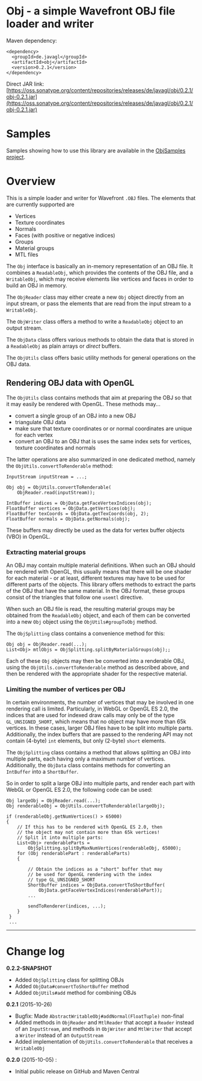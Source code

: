 # Obj - a simple Wavefront OBJ file loader and writer

Maven dependency:

    <dependency>
      <groupId>de.javagl</groupId>
      <artifactId>obj</artifactId>
      <version>0.2.1</version>
    </dependency>
    
Direct JAR link: [https://oss.sonatype.org/content/repositories/releases/de/javagl/obj/0.2.1/obj-0.2.1.jar](https://oss.sonatype.org/content/repositories/releases/de/javagl/obj/0.2.1/obj-0.2.1.jar)

# Samples

Samples showing how to use this library are available in the [ObjSamples project](https://github.com/javagl/ObjSamples).
    

# Overview

This is a simple loader and writer for Wavefront `.OBJ` files. The elements
that are currently supported are

 - Vertices
 - Texture coordinates
 - Normals
 - Faces (with positive or negative indices)
 - Groups
 - Material groups
 - MTL files
 
The `Obj` interface is basically an in-memory representation of an OBJ file.
It combines a `ReadableObj`, which provides the contents of the OBJ file,
and a `WritableObj`, which may receive elements like vertices and faces
in order to build an OBJ in memory.

The `ObjReader` class may either create a new `Obj` object directly 
from an input stream, or pass the elements that are read from the input 
stream to a `WritableObj`.

The `ObjWriter` class offers a method to write a `ReadableObj` object
to an output stream.

The `ObjData` class offers various methods to obtain the data that is
stored in a `ReadableObj` as plain arrays or *direct* buffers. 

The `ObjUtils` class offers basic utility methods for general operations
on the OBJ data. 

## Rendering OBJ data with OpenGL
   
The `ObjUtils` class contains methods that aim at preparing the OBJ so 
that it may easily be rendered with OpenGL. These methods may...

 - convert a single group of an OBJ into a new OBJ
 - triangulate OBJ data
 - make sure that texture coordinates or or normal coordinates are unique
   for each vertex
 - convert an OBJ to an OBJ that is uses the same index sets for vertices,
   texture coordinates and normals

The latter operations are also summarized in one dedicated method, namely
the `ObjUtils.convertToRenderable` method:

    InputStream inputStream = ...;

    Obj obj = ObjUtils.convertToRenderable(
        ObjReader.read(inputStream));

    IntBuffer indices = ObjData.getFaceVertexIndices(obj);
    FloatBuffer vertices = ObjData.getVertices(obj);
    FloatBuffer texCoords = ObjData.getTexCoords(obj, 2);
    FloatBuffer normals = ObjData.getNormals(obj);

These buffers may directly be used as the data for vertex buffer objects (VBO)
in OpenGL. 

### Extracting material groups

An OBJ may contain multiple material definitions. When such an OBJ should
be rendered with OpenGL, this usually means that there will be one shader
for each material - or at least, different textures may have to be used
for different parts of the objects. This library offers methods to extract 
the parts of the OBJ that have the same material. In the OBJ format, these 
groups consist of the triangles that follow one `usemtl` directive.

When such an OBJ file is read, the resulting material groups may be obtained
from the `ReadableObj` object, and each of them can be converted into a new
`Obj` object using the `ObjUtils#groupToObj` method. 

The `ObjSplitting` class contains a convenience method for this:

    Obj obj = ObjReader.read(...);
    List<Obj> mtlObjs = ObjSplitting.splitByMaterialGroups(obj);;

Each of these `Obj` objects may then be converted into a renderable OBJ,
using the `ObjUtils.convertToRenderable` method as described above, 
and then be rendered with the appropriate shader for the respective
material.

### Limiting the number of vertices per OBJ

In certain environments, the number of vertices that may be involved in
one rendering call is limited. Particularly, in WebGL or OpenGL ES 2.0,
the indices that are used for indexed draw calls may only be of the type
`GL_UNSIGNED_SHORT`, which means that no object may have more than
65k vertices. In these cases, larger OBJ files have to be split into
multiple parts. Additionally, the index buffers that are passed to 
the rendering API may not contain (4-byte) `int` elements, but only
(2-byte) `short` elements. 

The `ObjSplitting` class contains a method that allows splitting an
OBJ into multiple parts, each having only a maximum number of vertices.
Additionally, the `ObjData` class contains methods for converting 
an `IntBuffer` into a `ShortBuffer`. 
 
So in order to split a large OBJ into multiple parts, and render each
part with WebGL or OpenGL ES 2.0, the following code can be used:

    Obj largeObj = ObjReader.read(...);
    Obj renderableObj = ObjUtils.convertToRenderable(largeObj);
    
    if (renderableObj.getNumVertices() > 65000)
    {
        // If this has to be rendered with OpenGL ES 2.0, then
        // the object may not contain more than 65k vertices!
        // Split it into multiple parts: 
        List<Obj> renderableParts = 
            ObjSplitting.splitByMaxNumVertices(renderableObj, 65000);
        for (Obj renderablePart : renderableParts)
        {
        
            // Obtain the indices as a "short" buffer that may
            // be used for OpenGL rendering with the index 
            // type GL_UNSIGNED_SHORT
            ShortBuffer indices = ObjData.convertToShortBuffer(
                ObjData.getFaceVertexIndices(renderablePart));
            ...
            
            sendToRenderer(indices, ...);
        }
     }
     ...


--- 

# Change log

**0.2.2-SNAPSHOT**

- Added `ObjSplitting` class for splitting OBJs
- Added `ObjData#convertToShortBuffer` method
- Added `ObjUtils#add` method for combining OBJs 

**0.2.1** (2015-10-26)

- Bugfix: Made `AbstractWritableObj#addNormal(FloatTuple)` non-final
- Added methods in `ObjReader` and `MtlReader` that accept a `Reader`
  instead of an `InputStream`, and methods in `ObjWriter` and 
  `MtlWriter` that accept a `Writer` instead of an `OutputStream`
- Added implementation of `ObjUtils.convertToRenderable` that
   receives a `WritableObj`  
  
**0.2.0** (2015-10-05) : 

- Initial public release on GitHub and Maven Central
   


